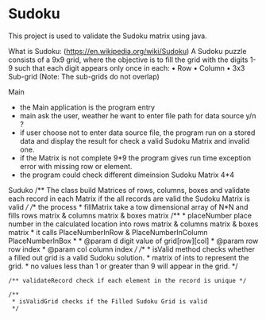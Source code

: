 # Sudoku
This project is used to validate the Sudoku matrix using java.

What is Sudoku: (https://en.wikipedia.org/wiki/Sudoku)
A Sudoku puzzle consists of a 9x9 grid, where the objective is to fill the grid with the digits 1-9 such that each digit appears only once in each: 
• Row 
• Column 
• 3x3 Sub-grid (Note: The sub-grids do not overlap)

Main
 - the Main application is the program entry
 - main ask the user, weather he want to enter file path for data source y/n ?
 - if user choose not to enter data source file, the program run on a stored data and display the result for check a valid Sudoku Matrix and invalid one.
 - if the Matrix is not complete 9*9 the program gives run time exception error with missing row or element.
 - the program could check different dimeinsion Sudoku Matrix 4*4
 
 
 Suduko 
    /** The class build Matrices of rows, columns, boxes and validate each record in each Matrix if the all records are valid the Sudoku Matrix is valid  */
    /** the process 
     * fillMatrix take a tow dimensional array of N*N and fills rows matrix & columns matrix & boxes matrix
    /**
     * placeNumber place number in the calculated location into rows matrix & columns matrix & boxes matrix
     * it calls PlaceNumberInRow & PlaceNumberInColumn PlaceNumberInBox
     *
     * @param d   digit value of grid[row][col]
     * @param row row index
     * @param col column index
     */
     /**
      * isValid method checks whether a filled out grid is a valid Sudoku solution. 
      * matrix of ints to represent the grid. 
      * no values less than 1 or greater than 9 will appear in the grid.
      */

    /** validateRecord check if each element in the record is unique */

    /**
     * isValidGrid checks if the Filled Sudoku Grid is valid
     */
 
